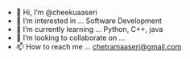 - 👋 Hi, I’m @cheekuaaseri
- 👀 I’m interested in ... Software Development
- 🌱 I’m currently learning ... Python, C++, java
- 💞️ I’m looking to collaborate on ...
- 📫 How to reach me ... chetramaaseri@gmail.com

<!---
cheekuaaseri/cheekuaaseri is a ✨ special ✨ repository because its `README.md` (this file) appears on your GitHub profile.
You can click the Preview link to take a look at your changes.
--->
